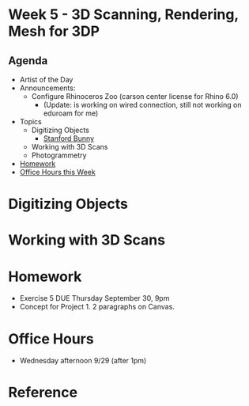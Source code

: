 # Week 5 - 3D Scanning, Rendering, Mesh for 3DP

## Agenda
- Artist of the Day
- Announcements:
  - Configure Rhinoceros Zoo (carson center license for Rhino 6.0)
    - (Update: is working on wired connection, still not working on eduroam for me)
- Topics
  - Digitizing Objects
    - [Stanford Bunny](http://graphics.stanford.edu/data/3Dscanrep/)
  - Working with 3D Scans
  - Photogrammetry
- [Homework](#homework)
- [Office Hours this Week](#office-hours)

# Digitizing Objects

# Working with 3D Scans

# Homework
- Exercise 5 DUE Thursday September 30, 9pm
- Concept for Project 1. 2 paragraphs on Canvas.

# Office Hours 
- Wednesday afternoon 9/29 (after 1pm)

# Reference
